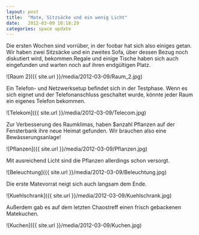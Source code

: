 ```yaml
---
layout: post
title:  "Mate, Sitzsäcke und ein wenig Licht"
date:   2012-03-09 10:18:29
categories: space update
---
```


Die ersten Wochen sind vorrüber, in der foobar hat sich also einiges getan. Wir haben zwei Sitzsäcke und ein zweites Sofa, über dessen Bezug noch diskutiert wird, bekommen.Regale und einige Tische haben sich auch eingefunden und warten noch auf ihren endgültigen Platz.

![Raum 2]({{ site.url }}/media/2012-03-09/Raum_2.jpg)

Ein Telefon- und Netzwerksetup befindet sich in der Testphase. Wenn es sich eignet und der Telefonanschluss geschaltet wurde, könnte jeder Raum ein eigenes Telefon bekommen.

![Telekom]({{ site.url }}/media/2012-03-09/Telecom.jpg)

Zur Verbesserung des Raumklimas, haben $anzahl Pflanzen auf der Fensterbank ihre neue Heimat gefunden. Wir brauchen also eine Bewässerungsanlage!

![Pflanzen]({{ site.url }}/media/2012-03-09/Pflanzen.jpg)

Mit ausreichend Licht sind die Pflanzen allerdings schon versorgt.

![Beleuchtung]({{ site.url }}/media/2012-03-09/Beleuchtung.jpg)

Die erste Matevorrat neigt sich auch langsam dem Ende.

![Kuehlschrank]({{ site.url }}/media/2012-03-09/Kuehlschrank.jpg)

Außerdem gab es auf dem letzten Chaostreff einen frisch gebackenen Matekuchen.

![Kuchen]({{ site.url }}/media/2012-03-09/Kuchen.jpg)
